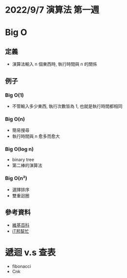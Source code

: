 # 2022/9/7 演算法 第一週

# Big O
## 定義
* 演算法輸入 n 個東西時, 執行時間與 n 的關係
## 例子
### Big O(1)
* 不管輸入多少東西, 執行次數皆為 1, 也就是執行時間都相同 
### Big O(n)
* 簡易搜尋
* 執行時間與 n 愈多而愈大
### Big O(log n)
* binary tree
* 第二棒的演算法
### Big O(n²)
* 選擇排序
* 雙重迴圈
## 參考資料
* [維基百科](https://zh.wikipedia.org/zh-tw/%E5%A4%A7O%E7%AC%A6%E5%8F%B7)
* [iT邦幫忙](https://ithelp.ithome.com.tw/articles/10213615)

# 遞迴 v.s 查表
* fibonacci
* Cnk